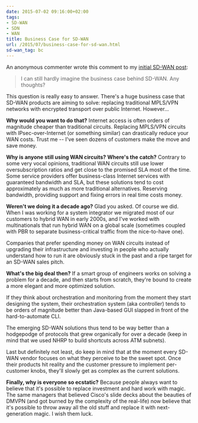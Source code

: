 ```yaml
---
date: 2015-07-02 09:16:00+02:00
tags:
- SD-WAN
- SDN
- WAN
title: Business Case for SD-WAN
url: /2015/07/business-case-for-sd-wan.html
sd-wan_tag: bc
---
```

An anonymous commenter wrote this comment to my [initial SD-WAN post](/2015/06/software-defined-wanwell-orchestrated.html):

> I can still hardly imagine the business case behind SD-WAN. Any thoughts?

This question is really easy to answer. There's a huge business case that SD-WAN products are aiming to solve: replacing traditional MPLS/VPN networks with encrypted transport over public Internet. However...
<!--more-->
**Why would you want to do that?** Internet access is often orders of magnitude cheaper than traditional circuits. Replacing MPLS/VPN circuits with IPsec-over-Internet (or something similar) can drastically reduce your WAN costs. Trust me -- I've seen dozens of customers make the move and save money.

**Why is anyone still using WAN circuits?** **Where's the catch?** Contrary to some very vocal opinions, traditional WAN circuits still use lower oversubscription ratios and get close to the promised SLA most of the time. Some service providers offer business-class Internet services with guaranteed bandwidth and SLA, but these solutions tend to cost approximately as much as more traditional alternatives. Reserving bandwidth, providing support and fixing errors in real time costs money.

**Weren't we doing it a decade ago?** Glad you asked. Of course we did. When I was working for a system integrator we migrated most of our customers to hybrid WAN in early 2000s, and I've worked with multinationals that run hybrid WAN on a global scale (sometimes coupled with PBR to separate business-critical traffic from the nice-to-have one).

Companies that prefer spending money on WAN circuits instead of upgrading their infrastructure and investing in people who actually understand how to run it are obviously stuck in the past and a ripe target for an SD-WAN sales pitch.

**What's the big deal then?** If a smart group of engineers works on solving a problem for a decade, and then starts from scratch, they're bound to create a more elegant and more optimized solution.

If they think about orchestration and monitoring from the moment they start designing the system, their orchestration system (aka controller) tends to be orders of magnitude better than Java-based GUI slapped in front of the hard-to-automate CLI.

The emerging SD-WAN solutions thus tend to be way better than a hodgepodge of protocols that grew organically for over a decade (keep in mind that we used NHRP to build shortcuts across ATM subnets).

Last but definitely not least, do keep in mind that at the moment every SD-WAN vendor focuses on what they perceive to be the sweet spot. Once their products hit reality and the customer pressure to implement per-customer knobs, they'll slowly get as complex as the current solutions.

**Finally, why is everyone so ecstatic?** Because people always want to believe that it's possible to replace investment and hard work with magic. The same managers that believed Cisco's slide decks about the beauties of DMVPN (and got burned by the complexity of the real-life) now believe that it's possible to throw away all the old stuff and replace it with next-generation magic. I wish them luck.

